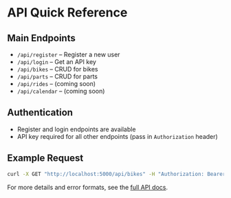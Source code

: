 # API Quick Reference

## Main Endpoints
- `/api/register` – Register a new user
- `/api/login` – Get an API key
- `/api/bikes` – CRUD for bikes
- `/api/parts` – CRUD for parts
- `/api/rides` – (coming soon)
- `/api/calendar` – (coming soon)

## Authentication
- Register and login endpoints are available
- API key required for all other endpoints (pass in `Authorization` header)

## Example Request
```bash
curl -X GET "http://localhost:5000/api/bikes" -H "Authorization: Bearer <API_KEY>"
```

For more details and error formats, see the [full API docs](https://dannycab.github.io/HomeBikeManager/api/).
